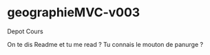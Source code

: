 # geographieMVC-v003
Depot Cours

On te dis Readme et tu me read ? 
Tu connais le mouton de panurge ?
